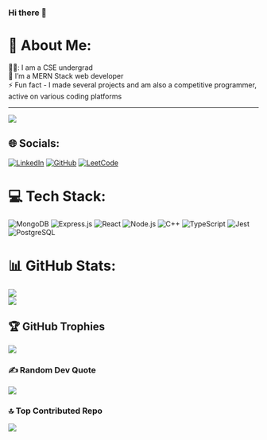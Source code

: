 ### Hi there 👋
# 💫 About Me:


👨‍💻:  I am a CSE undergrad <br>🌱 I’m a MERN Stack web developer <br>⚡ Fun fact - I made several projects and am also a competitive programmer, active on various coding platforms

---

![](https://komarev.com/ghpvc/?username=ayush-0110)

## 🌐 Socials:
[![LinkedIn](https://img.shields.io/badge/LinkedIn-%230077B5.svg?logo=linkedin&logoColor=white)](https://www.linkedin.com/in/ayush-tiwari-7b2514220) [![GitHub](https://img.shields.io/badge/GitHub-%23121011.svg?logo=github&logoColor=white)](https://github.com/ayush-0110) [![LeetCode](https://img.shields.io/badge/LeetCode-%23FA7343.svg?logo=LeetCode&logoColor=white)](https://leetcode.com/ayush_0110/)

# 💻 Tech Stack:
![MongoDB](https://img.shields.io/badge/MongoDB-%2347A248.svg?style=for-the-badge&logo=mongodb&logoColor=white) 
![Express.js](https://img.shields.io/badge/Express.js-%23404d59.svg?style=for-the-badge) 
![React](https://img.shields.io/badge/React-%2320232a.svg?style=for-the-badge&logo=react&logoColor=%2361DAFB) 
![Node.js](https://img.shields.io/badge/Node.js-%23339933.svg?style=for-the-badge&logo=node-dot-js&logoColor=white) 
![C++](https://img.shields.io/badge/C++-%2300599C.svg?style=for-the-badge&logo=c%2B%2B&logoColor=white) 
![TypeScript](https://img.shields.io/badge/TypeScript-%233178C6.svg?style=for-the-badge&logo=typescript&logoColor=white) 
![Jest](https://img.shields.io/badge/Jest-%23C21325.svg?style=for-the-badge&logo=jest&logoColor=white) 
![PostgreSQL](https://img.shields.io/badge/PostgreSQL-%23336791.svg?style=for-the-badge&logo=postgresql&logoColor=white)

# 📊 GitHub Stats:
![](https://github-readme-stats.vercel.app/api?username=ayush-0110&theme=radical&hide_border=true&include_all_commits=true&count_private=true)<br/>
![](https://github-readme-streak-stats.herokuapp.com/?user=ayush-0110&theme=radical&hide_border=true)<br/>

## 🏆 GitHub Trophies
![](https://github-profile-trophy.vercel.app/?username=ayush-0110&theme=radical&no-frame=true&no-bg=true&margin-w=4)

### ✍️ Random Dev Quote
![](https://quotes-github-readme.vercel.app/api?type=horizontal&theme=radical)

### 🔝 Top Contributed Repo
![](https://github-contributor-stats.vercel.app/api?username=ayush-0110&limit=5&theme=dracula&combine_all_yearly_contributions=true)

<!-- Proudly created with GPRM ( https://gprm.itsvg.in ) -->

<!--
**ayush-0110/ayush-0110** is a ✨ _special_ ✨ repository because its `README.md` (this file) appears on your GitHub profile.

Here are some ideas to get you started:

- 🔭 I’m currently working on ...
- 🌱 I’m currently learning ...
- 👯 I’m looking to collaborate on ...
- 🤔 I’m looking for help with ...
- 💬 Ask me about ...
- 📫 How to reach me: ...
- 😄 Pronouns: ...
- ⚡ Fun fact: ...
-->
